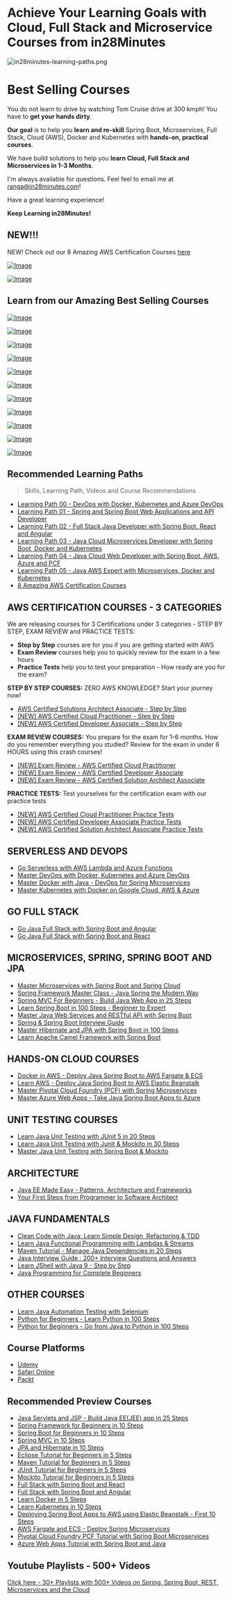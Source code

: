 # Achieve Your Learning Goals with Cloud, Full Stack and Microservice Courses from in28Minutes

![in28minutes-learning-paths.png](https://github.com/in28minutes/learn/raw/master/in28minutes-learning-paths.png)

# Best Selling Courses

You do not learn to drive by watching Tom Cruise drive at 300 kmph! You have to **get your hands dirty**.

**Our goal** is to help you **learn and re-skill** Spring Boot, Microservices, Full Stack, Cloud (AWS), Docker and Kubernetes with **hands-on, practical courses**.

We have build solutions to help you **learn Cloud, Full Stack and Microservices in 1-3 Months**.

I'm always available for questions. Feel feel to email me at ranga@in28minutes.com!

Have a great learning experience!

**Keep Learning in28Minutes!**

## NEW!!!

NEW! Check out our 8 Amazing AWS Certification Courses [here](./learning-paths/aws-certifications.md)

[![Image](https://www.springboottutorial.com/images/Course-go-serverless.png "Go Serverless with AWS Lambda and Azure Functions")](https://links.in28minutes.com/serverless-learn)

[![Image](https://www.springboottutorial.com/images/Course-clean-code.png "Clean Code with Java: Learn Simple Design, Refactoring & TDD")](https://links.in28minutes.com/clean-code-learn)


## Learn from our Amazing Best Selling Courses

[![Image](https://www.springboottutorial.com/images/Course-Master-Microservices-with-Spring-Boot-and-Spring-Cloud.png "Master Microservices with Spring Boot and Spring Cloud")](https://links.in28minutes.com/in28minutes-Microservices)

[![Image](https://www.springboottutorial.com/images/Course-Spring-Framework-Master-Class---Beginner-to-Expert.png "Spring Master Class - Beginner to Expert")](https://links.in28minutes.com/in28minutes-Spring)

[![Image](https://www.springboottutorial.com/images/Course-Go-Full-Stack-With-Spring-Boot-and-React.png "Go Full Stack with Spring Boot and React")](https://links.in28minutes.com/in28minutes-React)

[![Image](https://www.springboottutorial.com/images/Course-DevOps.png "DevOps Course")](https://links.in28minutes.com/DevOps-SBT)

[![Image](https://www.springboottutorial.com/images/Course-aws-architect-associate-certification.png "AWS Architect Associate Certification")](https://links.in28minutes.com/aws-architect-associate-certification)

[![Image](https://www.springboottutorial.com/images/Course-Deploy-Java-Spring-Boot-Apps-To-AWS.png "Deploying Spring Boot Apps to AWS using Elastic Beanstalk")](https://links.in28minutes.com/in28minutes-aws-elastic-beanstalk)

[![Image](https://www.springboottutorial.com/images/Course-KubernetesCrashCourse.png "Kubernetes Crash Course for Java Spring Boot Developers")](https://links.in28minutes.com/in28minutes-Kubernetes)

[![Image](https://www.springboottutorial.com/images/Course-DockerCrashCourseForJavaSpringBootDevelopers.png "Docker Crash Course for Java Spring Boot Developers")](https://links.in28minutes.com/in28minutes-Docker)

[![Image](https://www.springboottutorial.com/images/Course-Learn-Functional-Programming-with-Java.png "Functional Programming with Java")](https://links.in28minutes.com/in28minutes-java-fp)

[![Image](https://www.springboottutorial.com/images/Course-Java-Programming-for-Complete-Beginners-in-250-Steps.png "Java 9 Programming for Complete Beginners in 250 Steps
")](https://links.in28minutes.com/in28minutes-java)

[![Image](https://www.springboottutorial.com/images/Course-Python-Programming-For-Java-Programmers-in-100-Easy-Steps.png "Python For Beginners - Java to Python in 100 Steps")](https://links.in28minutes.com/in28minutes-java-python)

## Recommended Learning Paths

> Skills, Learning Path, Videos and Course Recommendations

 - [Learning Path 00 - DevOps with Docker, Kubernetes and Azure DevOps](./learning-paths/00.md)
 - [Learning Path 01 - Spring and Spring Boot Web Applications and API Developer](./learning-paths/01.md)
 - [Learning Path 02 - Full Stack Java Developer with Spring Boot, React and Angular](./learning-paths/02.md)
 - [Learning Path 03 - Java Cloud Microservices Developer with Spring Boot, Docker and Kubernetes](./learning-paths/03.md)
 - [Learning Path 04 - Java Cloud Web Developer with Spring Boot, AWS, Azure and PCF](./learning-paths/04.md)
 - [Learning Path 05 - Java AWS Expert with Microservices, Docker and Kubernetes](./learning-paths/05.md)
- [8 Amazing AWS Certification Courses](./learning-paths/aws-certifications.md)


## AWS CERTIFICATION COURSES - 3 CATEGORIES

We are releasing courses for 3 Certifications under 3 categories - STEP BY STEP, EXAM REVIEW and PRACTICE TESTS:
- **Step by Step** courses are for you if you are getting started with AWS
- **Exam Review** courses help you to quickly review for the exam in a few hours
- **Practice Tests** help you to test your preparation - How ready are you for the exam?

**STEP BY STEP COURSES:** ZERO AWS KNOWLEDGE? Start your journey now!

- [AWS Certified Solutions Architect Associate - Step by Step](https://www.udemy.com/course/aws-certified-solutions-architect-associate-step-by-step/?referralCode=17C170E214BBCA4215A2)
- [[NEW] AWS Certified Cloud Practitioner - Step by Step](https://www.udemy.com/course/aws-certified-cloud-practitioner-step-by-step/?referralCode=CC97F2AE4BE944E8F190)
- [[NEW] AWS Certified Developer Associate - Step by Step](https://www.udemy.com/course/aws-certified-developer-associate-step-by-step/?referralCode=8F5DCA2483DD36E3DDE2)

**EXAM REVIEW COURSES:** You prepare for the exam for 1-6 months. How do you remember everything you studied? Review for the exam in under 6 HOURS using this crash courses!

- [[NEW] Exam Review - AWS Certified Cloud Practitioner](https://www.udemy.com/course/exam-review-aws-certified-cloud-practitioner/?referralCode=51394EF1D035F1B5FB26)
- [[NEW] Exam Review - AWS Certified Developer Associate](https://www.udemy.com/course/new-exam-review-aws-certified-developer-associate/?referralCode=491B8743371EE97FCE33)
- [[NEW] Exam Review - AWS Certified Solution Architect Associate](https://www.udemy.com/course/exam-aws-certified-solution-architect-associate/?referralCode=1C88146E1248A956F1D3)

**PRACTICE TESTS:** Test yourselves for the certification exam with our practice tests

- [[NEW] AWS Certified Cloud Practitioner Practice Tests](https://www.udemy.com/course/aws-certified-cloud-practitioner-5-practice-tests/?referralCode=2E0DCC0C247F633CB597)
- [[NEW] AWS Certified Developer Associate Practice Tests](https://www.udemy.com/course/aws-certified-developer-associate-practice-tests-5/?referralCode=CD3CD9076D77F6CECD80)
- [[NEW] AWS Certified Solution Architect Associate Practice Tests](https://www.udemy.com/course/aws-certified-solution-architect-associate-practice-tests/?referralCode=1D2375C381CB0C1D994C)

## SERVERLESS AND DEVOPS

- [Go Serverless with AWS Lambda and Azure Functions](https://www.udemy.com/course/serverless-tutorial-aws-lambda-and-azure-functions/?referralCode=FEE4D6C2FE67B6F1C228)
- [Master DevOps with Docker, Kubernetes and Azure DevOps](https://www.udemy.com/course/devops-with-docker-kubernetes-and-azure-devops/?referralCode=F93F55C6C35088856B37)
- [Master Docker with Java - DevOps for Spring Microservices](https://www.udemy.com/course/docker-course-with-java-and-spring-boot-for-beginners/?referralCode=4142AD98678F24F8D6F2)
- [Master Kubernetes with Docker on Google Cloud, AWS & Azure](https://www.udemy.com/course/kubernetes-crash-course-for-java-developers/?referralCode=6DB689318954F1CD4450)

## GO FULL STACK

- [Go Java Full Stack with Spring Boot and Angular](https://www.udemy.com/course/full-stack-application-development-with-spring-boot-and-angular/?referralCode=011818996D7E69AA043A)
- [Go Java Full Stack with Spring Boot and React](https://www.udemy.com/course/full-stack-application-with-spring-boot-and-react/?referralCode=79D51E0FC41B136F0C36)

## MICROSERVICES, SPRING, SPRING BOOT AND JPA

- [Master Microservices with Spring Boot and Spring Cloud](https://www.udemy.com/course/microservices-with-spring-boot-and-spring-cloud/?referralCode=B0F90E21D02F74EDD96D)
- [Spring Framework Master Class - Java Spring the Modern Way](https://www.udemy.com/course/spring-tutorial-for-beginners/?referralCode=366336D53D708ED0B4A7)
- [Spring MVC For Beginners - Build Java Web App in 25 Steps](https://www.udemy.com/course/spring-mvc-tutorial-for-beginners-step-by-step/?referralCode=D03D49134873223A7758)
- [Learn Spring Boot in 100 Steps - Beginner to Expert](https://www.udemy.com/course/spring-boot-tutorial-for-beginners/?referralCode=3E34C56191F10E5519B8)
- [Master Java Web Services and RESTful API with Spring Boot](https://www.udemy.com/course/spring-web-services-tutorial/?referralCode=313AB5BCC3CBBC93C20E)
- [Spring & Spring Boot Interview Guide](https://www.udemy.com/course/spring-interview-questions-and-answers/?referralCode=25AB4487025B7D931E68)
- [Master Hibernate and JPA with Spring Boot in 100 Steps](https://www.udemy.com/course/hibernate-jpa-tutorial-for-beginners-in-100-steps/?referralCode=A3F8F65C26F48C510DB3)
- [Learn Apache Camel Framework with Spring Boot](https://www.udemy.com/course/apache-camel-framework-with-spring-boot/?referralCode=774C8A8D52C345652EC9)


## HANDS-ON CLOUD COURSES
- [Docker in AWS - Deploy Java Spring Boot to AWS Fargate & ECS](https://www.udemy.com/course/deploy-spring-microservices-to-aws-with-ecs-and-aws-fargate/?referralCode=E42DAC845ECB06C06F3C)
- [Learn AWS - Deploy Java Spring Boot to AWS Elastic Beanstalk](https://www.udemy.com/course/deploy-java-spring-boot-to-aws-amazon-web-service/?referralCode=BE833679CA30A6DF4392)
- [Master Pivotal Cloud Foundry (PCF) with Spring Microservices](https://www.udemy.com/course/learn-pivotal-cloud-foundry-pcf-deploying-spring-boot-apps/?referralCode=49E107F7B413FC4641D3)
- [Master Azure Web Apps - Take Java Spring Boot Apps to Azure](https://www.udemy.com/course/deploy-spring-boot-to-azure/?referralCode=935A211730976815F8F1)

## UNIT TESTING COURSES

- [Learn Java Unit Testing with JUnit 5 in 20 Steps](https://www.udemy.com/course/junit-tutorial-for-beginners-with-java-examples/?referralCode=4D4BE68A9F841C58B379)
- [Learn Java Unit Testing with Junit & Mockito in 30 Steps](https://www.udemy.com/course/mockito-tutorial-with-junit-examples/?referralCode=9AE57353B3B8DDDC42A2)
- [Master Java Unit Testing with Spring Boot & Mockito](https://www.udemy.com/course/learn-unit-testing-with-spring-boot/?referralCode=AF5CE698457224D64537)

## ARCHITECTURE

- [Java EE Made Easy - Patterns, Architecture and Frameworks](https://www.udemy.com/course/java-ee-design-patterns-architecture-and-frameworks/?referralCode=E7054863E4C1CED2745F)
- [Your First Steps from Programmer to Software Architect](https://www.udemy.com/course/software-architect-course-first-steps/?referralCode=D98542CF4D7BE64DC9A1)

## JAVA FUNDAMENTALS
- [Clean Code with Java: Learn Simple Design, Refactoring & TDD](https://www.udemy.com/course/java-clean-code-with-refactoring-and-tdd/?referralCode=201A00544D2D754A688F)
- [Learn Java Functional Programming with Lambdas & Streams](https://www.udemy.com/course/functional-programming-with-java/?referralCode=363DF55C13A42D930F78)
- [Maven Tutorial - Manage Java Dependencies in 20 Steps](https://www.udemy.com/course/learn-maven-java-dependency-management-in-20-steps/?referralCode=5C787D95C3A808C4EF81)
- [Java Interview Guide : 200+ Interview Questions and Answers](https://www.udemy.com/course/java-interview-questions-and-answers/?referralCode=8B21DED74058B9E55CAF)
- [Learn JShell with Java 9 - Step by Step](https://www.udemy.com/course/jshell-tutorial-for-beginners-with-java-9/?referralCode=FC9F01FDEBD8372455B8)
- [Java Programming for Complete Beginners](https://www.udemy.com/course/java-programming-tutorial-for-beginners/?referralCode=A8DF2E8DB62843066FDB)

## OTHER COURSES
- [Learn Java Automation Testing with Selenium](https://www.udemy.com/course/automation-testing-with-selenium-and-java-for-beginners/?referralCode=0CAAEDF7C042BD1856A6)
- [Python for Beginners - Learn Python in 100 Steps](https://www.udemy.com/course/python-tutorial-for-beginners/?referralCode=170406B98E0BFD880C92)
- [Python for Beginners - Go from Java to Python in 100 Steps](https://www.udemy.com/course/learn-python-programming-for-java-programmers/?referralCode=024CADAE63D890210559)

## Course Platforms

- [Udemy](https://github.com/in28minutes/learn#best-selling-courses)
- [Safari Online](https://www.safaribooksonline.com/search/?query=ranga%20karanam)
- [Packt](https://search.packtpub.com/?query=ranga%20karanam&refinementList%5Breleased%5D%5B0%5D=Available)

## Recommended Preview Courses

- [Java Servlets and JSP - Build Java EE(JEE) app in 25 Steps](https://courses.in28minutes.com/p/java-servlets-and-jsp-build-java-ee-jee-app-in-25-steps)
- [Spring Framework for Beginners in 10 Steps](https://courses.in28minutes.com/p/spring-framework-for-beginners)
- [Spring Boot for Beginners in 10 Steps](https://courses.in28minutes.com/p/spring-boot-for-beginners-in-10-steps)
- [Spring MVC in 10 Steps](https://www.youtube.com/watch?v=BjNhGaZDr0Y)
- [JPA and Hibernate in 10 Steps](https://courses.in28minutes.com/p/jpa-and-hibernate-tutorial-for-beginners-with-spring-boot)
- [Eclipse Tutorial for Beginners in 5 Steps](https://courses.in28minutes.com/p/eclipse-tutorial-for-beginners)
- [Maven Tutorial for Beginners in 5 Steps](https://courses.in28minutes.com/p/maven-tutorial-for-beginners-in-5-steps)
- [JUnit Tutorial for Beginners in 5 Steps](https://courses.in28minutes.com/p/junit-tutorial-for-beginners)
- [Mockito Tutorial for Beginners in 5 Steps](https://courses.in28minutes.com/p/mockito-for-beginner-in-5-steps)
- [Full Stack with Spring Boot and React](https://www.youtube.com/watch?v=SWXuXhZkNQc)
- [Full Stack with Spring Boot and Angular](https://www.youtube.com/watch?v=8ueiZf988qY)
- [Learn Docker in 5 Steps](https://www.youtube.com/watch?v=Rt5G5Gj7RP0)
- [Learn Kubernetes in 10 Steps](https://www.youtube.com/watch?v=rTNR7vDQDD8)
- [Deploying Spring Boot Apps to AWS using Elastic Beanstalk - First 10 Steps](https://www.youtube.com/watch?v=ueKwBqobijE)
- [AWS Fargate and ECS - Deploy Spring Microservices](https://www.youtube.com/watch?v=2oXVYxIPs88)
- [Pivotal Cloud Foundry PCF Tutorial with Spring Boot Microservices](https://www.youtube.com/watch?v=bafEegslWoc)
- [Azure Web Apps Tutorial with Spring Boot and Java](https://www.youtube.com/watch?v=-tia-ZaprHQ)

## Youtube Playlists - 500+ Videos

[Click here - 30+ Playlists with 500+ Videos on Spring, Spring Boot, REST, Microservices and the Cloud](https://www.youtube.com/user/rithustutorials/playlists?view=1&sort=lad&flow=list)